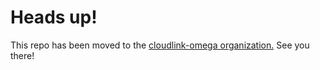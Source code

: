 # Heads up!

This repo has been moved to the [cloudlink-omega organization.](https://github.com/cloudlink-omega) See you there!
